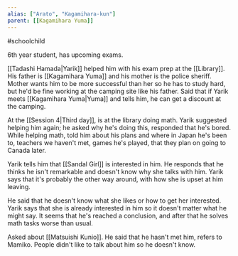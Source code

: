 ```yaml
---
alias: ["Arato", "Kagamihara-kun"]
parent: [[Kagamihara Yuma]]
---
```

#schoolchild

6th year student, has upcoming exams.

[[Tadashi Hamada|Yarik]] helped him with his exam prep at the [[Library]]. His father is [[Kagamihara Yuma]] and his mother is the police sheriff. Mother wants him to be more successful than her so he has to study hard, but he'd be fine working at the camping site like his father. Said that if Yarik meets [[Kagamihara Yuma|Yuma]] and tells him, he can get a discount at the camping.

At the [[Session 4|Third day]], is at the library doing math. Yarik suggested helping him again; he asked why he's doing this, responded that he's bored. While helping math, told him about his plans and where in Japan he's been to, teachers we haven't met, games he's played, that they plan on going to Canada later.

Yarik tells him that [[Sandal Girl]] is interested in him. He responds that he thinks he isn't remarkable and doesn't know why she talks with him. Yarik says that it's probably the other way around, with how she is upset at him leaving.

He said that he doesn't know what she likes or how to get her interested. Yarik says that she is already interested in him so it doesn't matter what he might say. It seems that he's reached a conclusion, and after that he solves math tasks worse than usual.

Asked about [[Matsuishi Kunio]]. He said that he hasn't met him, refers to Mamiko. People didn't like to talk about him so he doesn't know.
